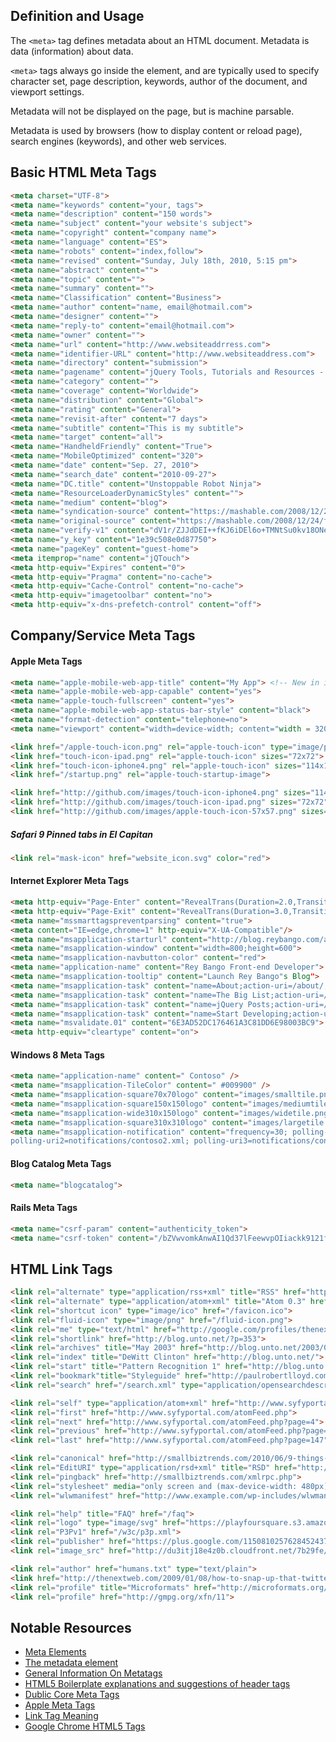 ## Definition and Usage
The ```<meta>``` tag defines metadata about an HTML document. Metadata is data (information) about data.

```<meta>``` tags always go inside the <head> element, and are typically used to specify character set, page description, keywords, author of the document, and viewport settings.

Metadata will not be displayed on the page, but is machine parsable.

Metadata is used by browsers (how to display content or reload page), search engines (keywords), and other web services.

## Basic HTML Meta Tags

``` html
<meta charset="UTF-8">
<meta name="keywords" content="your, tags">
<meta name="description" content="150 words">
<meta name="subject" content="your website's subject">
<meta name="copyright" content="company name">
<meta name="language" content="ES">
<meta name="robots" content="index,follow">
<meta name="revised" content="Sunday, July 18th, 2010, 5:15 pm">
<meta name="abstract" content="">
<meta name="topic" content="">
<meta name="summary" content="">
<meta name="Classification" content="Business">
<meta name="author" content="name, email@hotmail.com">
<meta name="designer" content="">
<meta name="reply-to" content="email@hotmail.com">
<meta name="owner" content="">
<meta name="url" content="http://www.websiteaddrress.com">
<meta name="identifier-URL" content="http://www.websiteaddress.com">
<meta name="directory" content="submission">
<meta name="pagename" content="jQuery Tools, Tutorials and Resources - O'Reilly Media">
<meta name="category" content="">
<meta name="coverage" content="Worldwide">
<meta name="distribution" content="Global">
<meta name="rating" content="General">
<meta name="revisit-after" content="7 days">
<meta name="subtitle" content="This is my subtitle">
<meta name="target" content="all">
<meta name="HandheldFriendly" content="True">
<meta name="MobileOptimized" content="320">
<meta name="date" content="Sep. 27, 2010">
<meta name="search_date" content="2010-09-27">
<meta name="DC.title" content="Unstoppable Robot Ninja">
<meta name="ResourceLoaderDynamicStyles" content="">
<meta name="medium" content="blog">
<meta name="syndication-source" content="https://mashable.com/2008/12/24/free-brand-monitoring-tools/">
<meta name="original-source" content="https://mashable.com/2008/12/24/free-brand-monitoring-tools/">
<meta name="verify-v1" content="dV1r/ZJJdDEI++fKJ6iDEl6o+TMNtSu0kv18ONeqM0I=">
<meta name="y_key" content="1e39c508e0d87750">
<meta name="pageKey" content="guest-home">
<meta itemprop="name" content="jQTouch">
<meta http-equiv="Expires" content="0">
<meta http-equiv="Pragma" content="no-cache">
<meta http-equiv="Cache-Control" content="no-cache">
<meta http-equiv="imagetoolbar" content="no">
<meta http-equiv="x-dns-prefetch-control" content="off">

```

## Company/Service Meta Tags
    
#### Apple Meta Tags

``` html
<meta name="apple-mobile-web-app-title" content="My App"> <!-- New in iOS6 -->
<meta name="apple-mobile-web-app-capable" content="yes">
<meta name="apple-touch-fullscreen" content="yes">
<meta name="apple-mobile-web-app-status-bar-style" content="black">
<meta name="format-detection" content="telephone=no">
<meta name="viewport" content="width=device-width; content="width = 320; initial-scale=1.0; maximum-scale=1.0; user-scalable=yes; target-densitydpi=160dpi">

<link href="/apple-touch-icon.png" rel="apple-touch-icon" type="image/png">
<link href="touch-icon-ipad.png" rel="apple-touch-icon" sizes="72x72">
<link href="touch-icon-iphone4.png" rel="apple-touch-icon" sizes="114x114">
<link href="/startup.png" rel="apple-touch-startup-image">

<link href="http://github.com/images/touch-icon-iphone4.png" sizes="114x114" rel="apple-touch-icon-precomposed">
<link href="http://github.com/images/touch-icon-ipad.png" sizes="72x72" rel="apple-touch-icon-precomposed">
<link href="http://github.com/images/apple-touch-icon-57x57.png" sizes="57x57" rel="apple-touch-icon-precomposed">

```

##### Safari 9 Pinned tabs in El Capitan
```html
<link rel="mask-icon" href="website_icon.svg" color="red">
```

#### Internet Explorer Meta Tags

``` html
<meta http-equiv="Page-Enter" content="RevealTrans(Duration=2.0,Transition=2)">
<meta http-equiv="Page-Exit" content="RevealTrans(Duration=3.0,Transition=12)">
<meta name="mssmarttagspreventparsing" content="true">
<meta content="IE=edge,chrome=1" http-equiv="X-UA-Compatible"/>
<meta name="msapplication-starturl" content="http://blog.reybango.com/about/">
<meta name="msapplication-window" content="width=800;height=600">
<meta name="msapplication-navbutton-color" content="red">
<meta name="application-name" content="Rey Bango Front-end Developer">
<meta name="msapplication-tooltip" content="Launch Rey Bango"s Blog">
<meta name="msapplication-task" content="name=About;action-uri=/about/;icon-uri=/images/about.ico">
<meta name="msapplication-task" content="name=The Big List;action-uri=/the-big-list-of-javascript-css-and-html-development-tools-libraries-projects-and-books/;icon-uri=/images/list_links.ico">
<meta name="msapplication-task" content="name=jQuery Posts;action-uri=/category/jquery/;icon-uri=/images/jquery.ico">
<meta name="msapplication-task" content="name=Start Developing;action-uri=/category/javascript/;icon-uri=/images/script.ico">
<meta name="msvalidate.01" content="6E3AD52DC176461A3C81DD6E98003BC9">
<meta http-equiv="cleartype" content="on">

```

#### Windows 8 Meta Tags
``` html
<meta name="application-name" content=" Contoso" />
<meta name="msapplication-TileColor" content=" #009900" />
<meta name="msapplication-square70x70logo" content="images/smalltile.png" />
<meta name="msapplication-square150x150logo" content="images/mediumtile.png" />
<meta name="msapplication-wide310x150logo" content="images/widetile.png" />
<meta name="msapplication-square310x310logo" content="images/largetile.png" />
<meta name="msapplication-notification" content="frequency=30; polling-uri=notifications/contoso1.xml;
polling-uri2=notifications/contoso2.xml; polling-uri3=notifications/contoso3.xml" />
```

#### Blog Catalog Meta Tags

``` html
<meta name="blogcatalog">
```

#### Rails Meta Tags

``` html
<meta name="csrf-param" content="authenticity_token">
<meta name="csrf-token" content="/bZVwvomkAnwAI1Qd37lFeewvpOIiackk9121fFwWwc=">
```

## HTML Link Tags

``` html
<link rel="alternate" type="application/rss+xml" title="RSS" href="http://feeds.feedburner.com/martini">
<link rel="alternate" type="application/atom+xml" title="Atom 0.3" href="https://example.com/feed.atom">
<link rel="shortcut icon" type="image/ico" href="/favicon.ico">
<link rel="fluid-icon" type="image/png" href="/fluid-icon.png">
<link rel="me" type="text/html" href="http://google.com/profiles/thenextweb">
<link rel="shortlink" href="http://blog.unto.net/?p=353">
<link rel="archives" title="May 2003" href="http://blog.unto.net/2003/05/">
<link rel="index" title="DeWitt Clinton" href="http://blog.unto.net/">
<link rel="start" title="Pattern Recognition 1" href="http://blog.unto.net/photos/pattern_recognition_1_about/">
<link rel="bookmark"title="Styleguide" href="http://paulrobertlloyd.com/about/styleguide/">
<link rel="search" href="/search.xml" type="application/opensearchdescription+xml" title="Viatropos">

<link rel="self" type="application/atom+xml" href="http://www.syfyportal.com/atomFeed.php?page=3">
<link rel="first" href="http://www.syfyportal.com/atomFeed.php">
<link rel="next" href="http://www.syfyportal.com/atomFeed.php?page=4">
<link rel="previous" href="http://www.syfyportal.com/atomFeed.php?page=2">
<link rel="last" href="http://www.syfyportal.com/atomFeed.php?page=147">

<link rel="canonical" href="http://smallbiztrends.com/2010/06/9-things-to-do-before-entering-social-media.html">
<link rel="EditURI" type="application/rsd+xml" title="RSD" href="http://smallbiztrends.com/xmlrpc.php?rsd">
<link rel="pingback" href="http://smallbiztrends.com/xmlrpc.php">
<link rel="stylesheet" media="only screen and (max-device-width: 480px)" href="http://wordpress.org/style/iphone.css" type="text/css">
<link rel="wlwmanifest" href="http://www.example.com/wp-includes/wlwmanifest.xml" type="application/wlwmanifest+xml">

<link rel="help" title="FAQ" href="/faq">
<link rel="logo" type="image/svg" href="https://playfoursquare.s3.amazonaws.com/press/logo/foursquare-logo.svg">
<link rel="P3Pv1" href="/w3c/p3p.xml">
<link rel="publisher" href="https://plus.google.com/115081025762845243709/">
<link rel="image_src" href="http://du3itj18e4z0b.cloudfront.net/7b29fe/images/icon-facebook.gif" type="image/jpeg">

<link rel="author" href="humans.txt" type="text/plain">
<link href="http://thenextweb.com/2009/01/08/how-to-snap-up-that-twitter-username-youve-always-wanted/" rel="original-source">
<link rel="profile" title="Microformats" href="http://microformats.org/profile/specs/">
<link rel="profile" href="http://gmpg.org/xfn/11">
```

## Notable Resources
- [Meta Elements](https://en.wikipedia.org/wiki/Meta_element)
- [<meta>The metadata element](https://developer.mozilla.org/en-US/docs/Web/HTML/Element/meta)
- [General Information On Metatags](https://www.metatags.org/all-meta-tags-overview/)
- [HTML5 Boilerplate explanations and suggestions of header tags](http://html5boilerplate.com/docs/head-Tips/)
- [Dublic Core Meta Tags](http://www.seoconsultants.com/meta-tags/dublin/)
- [Apple Meta Tags](http://developer.apple.com/safari/library/documentation/appleapplications/reference/safarihtmlref/articles/metatags.html)
- [Link Tag Meaning](http://intertwingly.net/wiki/pie/LinkTagMeaning)
- [Google Chrome HTML5 Tags](http://www.html5rocks.com/)
